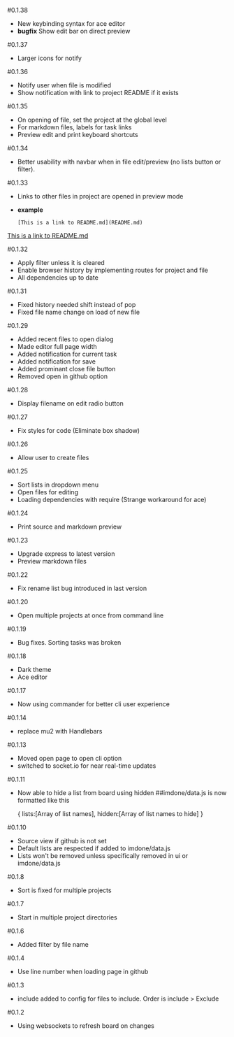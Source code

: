 #0.1.38
- New keybinding syntax for ace editor
- **bugfix** Show edit bar on direct preview

#0.1.37
- Larger icons for notify

#0.1.36
- Notify user when file is modified
- Show notification with link to project README if it exists

#0.1.35
- On opening of file, set the project at the global level
- For markdown files, labels for task links
- Preview edit and print keyboard shortcuts

#0.1.34
- Better usability with navbar when in file edit/preview (no lists button or filter).

#0.1.33
- Links to other files in project are opened in preview mode
- **example**
    
    `[This is a link to README.md](README.md)`

[This is a link to README.md](README.md)

#0.1.32
- Apply filter unless it is cleared
- Enable browser history by implementing routes for project and file
- All dependencies up to date

#0.1.31
- Fixed history needed shift instead of pop
- Fixed file name change on load of new file

#0.1.29
- Added recent files to open dialog
- Made editor full page width
- Added notification for current task
- Added notification for save
- Added prominant close file button
- Removed open in github option
 
#0.1.28
- Display filename on edit radio button

#0.1.27
- Fix styles for code (Eliminate box shadow)

#0.1.26
- Allow user to create files

#0.1.25
- Sort lists in dropdown menu
- Open files for editing
- Loading dependencies with require (Strange workaround for ace)

#0.1.24
- Print source and markdown preview

#0.1.23
- Upgrade express to latest version
- Preview markdown files

#0.1.22
- Fix rename list bug introduced in last version

#0.1.20
- Open multiple projects at once from command line

#0.1.19
- Bug fixes.  Sorting tasks was broken

#0.1.18
- Dark theme
- Ace editor

#0.1.17
- Now using commander for better cli user experience

#0.1.14
- replace mu2 with Handlebars

#0.1.13
- Moved open page to open cli option
- switched to socket.io for near real-time updates

#0.1.11
- Now able to hide a list from board using hidden
##imdone/data.js is now formatted like this  
  
    {
		lists:[Array of list names],
		hidden:[Array of list names to hide]
	}

#0.1.10
- Source view if github is not set
- Default lists are respected if added to imdone/data.js
- Lists won't be removed unless specifically removed in ui or imdone/data.js

#0.1.8
- Sort is fixed for multiple projects

#0.1.7
- Start in multiple project directories

#0.1.6
- Added filter by file name

#0.1.4
- Use line number when loading page in github

#0.1.3
- include added to config for files to include.  Order is include > Exclude

#0.1.2
- Using websockets to refresh board on changes
